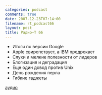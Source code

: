 ```yaml
---
categories: podcast
comments: true
date: 2007-12-23T07:14:00
filename: rt_podcast66
layout: post
title: Радио–Т 66
---
```


- Итоги по версии Google
- Apple свирепствует, а IBM предрекает
- Слухи и мелкие полезности от лидеров
- Блогизация и деградация
- Еще один довод против Unix
- День рождения перла
- Гибкие гаджеты

[аудио](http://cdn.radio-t.com/rt_podcast66.mp3)
<audio src="http://cdn.radio-t.com/rt_podcast66.mp3" preload="none"></audio>

